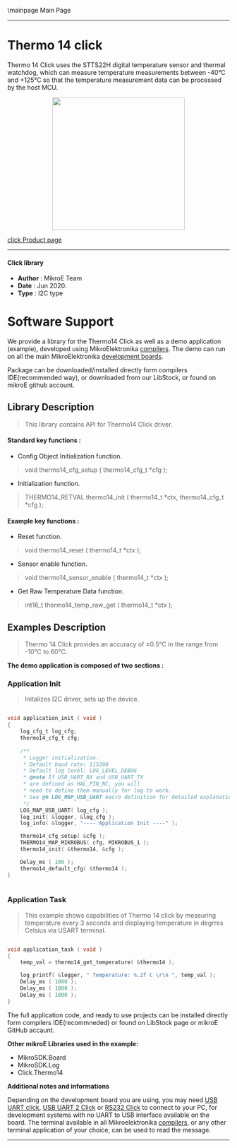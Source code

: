 \mainpage Main Page
 
---
# Thermo 14 click

Thermo 14 Click uses the STTS22H digital temperature sensor and thermal watchdog, which can measure temperature measurements between -40°C and +125°C so that the temperature measurement data can be processed by the host MCU. 

<p align="center">
  <img src="https://download.mikroe.com/images/click_for_ide/thermo14_click.png" height=300px>
</p>


[click Product page](https://www.mikroe.com/thermo-14-click)

---


#### Click library 

- **Author**        : MikroE Team
- **Date**          : Jun 2020.
- **Type**          : I2C type


# Software Support

We provide a library for the Thermo14 Click 
as well as a demo application (example), developed using MikroElektronika 
[compilers](https://shop.mikroe.com/compilers). 
The demo can run on all the main MikroElektronika [development boards](https://shop.mikroe.com/development-boards).

Package can be downloaded/installed directly form compilers IDE(recommended way), or downloaded from our LibStock, or found on mikroE github account. 

## Library Description

> This library contains API for Thermo14 Click driver.

#### Standard key functions :

- Config Object Initialization function.
> void thermo14_cfg_setup ( thermo14_cfg_t *cfg ); 
 
- Initialization function.
> THERMO14_RETVAL thermo14_init ( thermo14_t *ctx, thermo14_cfg_t *cfg );

#### Example key functions :

- Reset function.
> void thermo14_reset ( thermo14_t *ctx );
 
- Sensor enable function.
> void thermo14_sensor_enable ( thermo14_t *ctx );

- Get Raw Temperature Data function.
> int16_t thermo14_temp_raw_get ( thermo14_t *ctx );

## Examples Description
 
> Thermo 14 Click provides an accuracy of ±0.5°C in the range from -10°C to 60°C.

**The demo application is composed of two sections :**

### Application Init 

> Initalizes I2C driver, sets up the device. 

```c

void application_init ( void )
{
    log_cfg_t log_cfg;
    thermo14_cfg_t cfg;
    
    /** 
     * Logger initialization.
     * Default baud rate: 115200
     * Default log level: LOG_LEVEL_DEBUG
     * @note If USB_UART_RX and USB_UART_TX 
     * are defined as HAL_PIN_NC, you will 
     * need to define them manually for log to work. 
     * See @b LOG_MAP_USB_UART macro definition for detailed explanation.
     */
    LOG_MAP_USB_UART( log_cfg );
    log_init( &logger, &log_cfg );
    log_info( &logger, "---- Application Init ----" );

    thermo14_cfg_setup( &cfg );
    THERMO14_MAP_MIKROBUS( cfg, MIKROBUS_1 );
    thermo14_init( &thermo14, &cfg );

    Delay_ms ( 100 );
    thermo14_default_cfg( &thermo14 );
}
  
```

### Application Task

> This example shows capabilities of Thermo 14 click by measuring
   temperature every 3 seconds and displaying temperature in degrres Celsius via USART terminal. 

```c

void application_task ( void )
{
    temp_val = thermo14_get_temperature( &thermo14 );

    log_printf( &logger, " Temperature: %.2f C \r\n ", temp_val );
    Delay_ms ( 1000 );
    Delay_ms ( 1000 );
    Delay_ms ( 1000 );
}  

```
The full application code, and ready to use projects can be  installed directly form compilers IDE(recommneded) or found on LibStock page or mikroE GitHub accaunt.

**Other mikroE Libraries used in the example:** 

- MikroSDK.Board
- MikroSDK.Log
- Click.Thermo14

**Additional notes and informations**

Depending on the development board you are using, you may need 
[USB UART click](https://shop.mikroe.com/usb-uart-click), 
[USB UART 2 Click](https://shop.mikroe.com/usb-uart-2-click) or 
[RS232 Click](https://shop.mikroe.com/rs232-click) to connect to your PC, for 
development systems with no UART to USB interface available on the board. The 
terminal available in all Mikroelektronika 
[compilers](https://shop.mikroe.com/compilers), or any other terminal application 
of your choice, can be used to read the message.



---
